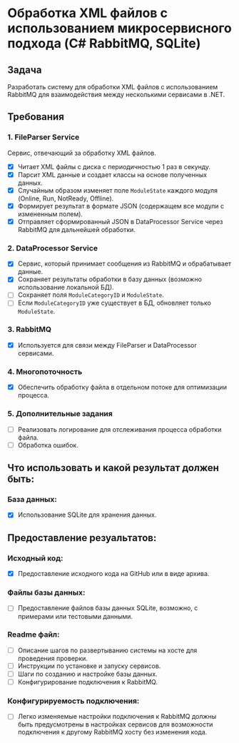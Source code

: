 # Обработка XML файлов с использованием микросервисного подхода (C# RabbitMQ, SQLite)

## Задача
Разработать систему для обработки XML файлов с использованием RabbitMQ для взаимодействия между несколькими сервисами в .NET.

## Требования

### 1. FileParser Service
Сервис, отвечающий за обработку XML файлов.
- [x] Читает XML файлы с диска с периодичностью 1 раз в секунду.
- [x] Парсит XML данные и создает классы на основе полученных данных.
- [x] Случайным образом изменяет поле `ModuleState` каждого модуля (Online, Run, NotReady, Offline). 
- [x] Формирует результат в формате JSON (содержащем все модули с измененным полем). 
- [x] Отправляет сформированный JSON в DataProcessor Service через RabbitMQ для дальнейшей обработки.

### 2. DataProcessor Service
- [x] Сервис, который принимает сообщения из RabbitMQ и обрабатывает данные. 
- [x] Сохраняет результаты обработки в базу данных (возможно использование локальной БД). 
- [ ] Сохраняет поля `ModuleCategoryID` и `ModuleState`.
- [ ] Если `ModuleCategoryID` уже существует в БД, обновляет только `ModuleState`.

### 3. RabbitMQ
- [x] Используется для связи между FileParser и DataProcessor сервисами.

### 4. Многопоточность
- [x] Обеспечить обработку файла в отдельном потоке для оптимизации процесса.

### 5. Дополнительные задания
- [ ] Реализовать логирование для отслеживания процесса обработки файла.
- [ ] Обработка ошибок.

## Что использовать и какой результат должен быть:

### База данных:
- [x] Использование SQLite для хранения данных.

## Предоставление резуальтатов:

### Исходный код:
- [x] Предоставление исходного кода на GitHub или в виде архива.

### Файлы базы данных:
- [ ] Предоставление файлов базы данных SQLite, возможно, с примерами или тестовыми данными.

### Readme файл:
- [ ] Описание шагов по развертыванию системы на хосте для проведения проверки.
- [ ] Инструкции по установке и запуску сервисов.
- [ ] Шаги по созданию и настройке базы данных.
- [ ] Конфигурирование подключения к RabbitMQ.

### Конфигурируемость подключения:
- [ ] Легко изменяемые настройки подключения к RabbitMQ должны быть предусмотрены в настройках сервисов для возможности подключения к другому RabbitMQ хосту без изменения кода.
